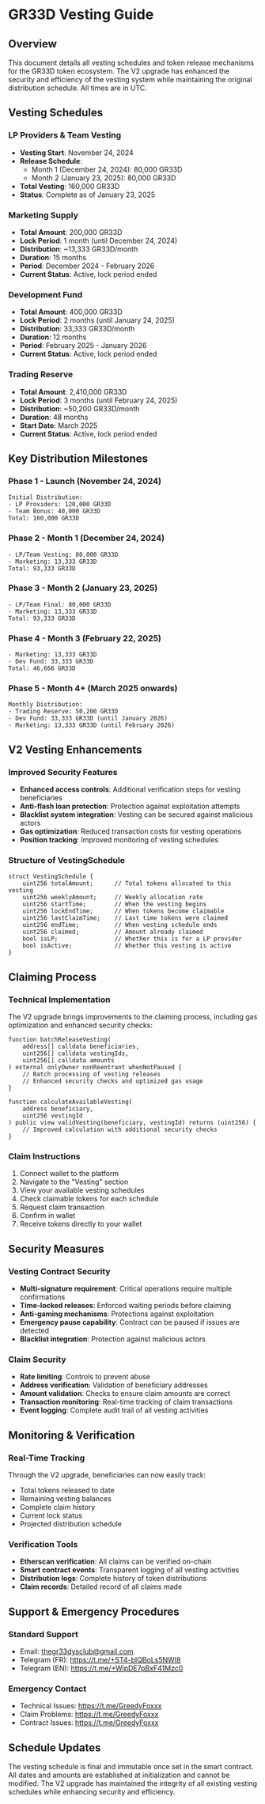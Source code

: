 # GR33D Vesting Guide

## Overview
This document details all vesting schedules and token release mechanisms for the GR33D token ecosystem. The V2 upgrade has enhanced the security and efficiency of the vesting system while maintaining the original distribution schedule. All times are in UTC.

## Vesting Schedules

### LP Providers & Team Vesting
- **Vesting Start**: November 24, 2024
- **Release Schedule**:
  * Month 1 (December 24, 2024): 80,000 GR33D
  * Month 2 (January 23, 2025): 80,000 GR33D
- **Total Vesting**: 160,000 GR33D
- **Status**: Complete as of January 23, 2025

### Marketing Supply
- **Total Amount**: 200,000 GR33D
- **Lock Period**: 1 month (until December 24, 2024)
- **Distribution**: ~13,333 GR33D/month
- **Duration**: 15 months
- **Period**: December 2024 - February 2026
- **Current Status**: Active, lock period ended

### Development Fund
- **Total Amount**: 400,000 GR33D
- **Lock Period**: 2 months (until January 24, 2025)
- **Distribution**: 33,333 GR33D/month
- **Duration**: 12 months
- **Period**: February 2025 - January 2026
- **Current Status**: Active, lock period ended

### Trading Reserve
- **Total Amount**: 2,410,000 GR33D
- **Lock Period**: 3 months (until February 24, 2025)
- **Distribution**: ~50,200 GR33D/month
- **Duration**: 48 months
- **Start Date**: March 2025
- **Current Status**: Active, lock period ended

## Key Distribution Milestones

### Phase 1 - Launch (November 24, 2024)
```
Initial Distribution:
- LP Providers: 120,000 GR33D
- Team Bonus: 40,000 GR33D
Total: 160,000 GR33D
```

### Phase 2 - Month 1 (December 24, 2024)
```
- LP/Team Vesting: 80,000 GR33D
- Marketing: 13,333 GR33D
Total: 93,333 GR33D
```

### Phase 3 - Month 2 (January 23, 2025)
```
- LP/Team Final: 80,000 GR33D
- Marketing: 13,333 GR33D
Total: 93,333 GR33D
```

### Phase 4 - Month 3 (February 22, 2025)
```
- Marketing: 13,333 GR33D
- Dev Fund: 33,333 GR33D
Total: 46,666 GR33D
```

### Phase 5 - Month 4+ (March 2025 onwards)
```
Monthly Distribution:
- Trading Reserve: 50,200 GR33D
- Dev Fund: 33,333 GR33D (until January 2026)
- Marketing: 13,333 GR33D (until February 2026)
```

## V2 Vesting Enhancements

### Improved Security Features
- **Enhanced access controls**: Additional verification steps for vesting beneficiaries
- **Anti-flash loan protection**: Protection against exploitation attempts
- **Blacklist system integration**: Vesting can be secured against malicious actors
- **Gas optimization**: Reduced transaction costs for vesting operations
- **Position tracking**: Improved monitoring of vesting schedules

### Structure of VestingSchedule
```solidity
struct VestingSchedule {
    uint256 totalAmount;      // Total tokens allocated to this vesting
    uint256 weeklyAmount;     // Weekly allocation rate
    uint256 startTime;        // When the vesting begins
    uint256 lockEndTime;      // When tokens become claimable
    uint256 lastClaimTime;    // Last time tokens were claimed
    uint256 endTime;          // When vesting schedule ends
    uint256 claimed;          // Amount already claimed
    bool isLP;                // Whether this is for a LP provider
    bool isActive;            // Whether this vesting is active
}
```

## Claiming Process

### Technical Implementation
The V2 upgrade brings improvements to the claiming process, including gas optimization and enhanced security checks:

```solidity
function batchReleaseVesting(
    address[] calldata beneficiaries,
    uint256[] calldata vestingIds,
    uint256[] calldata amounts
) external onlyOwner nonReentrant whenNotPaused {
    // Batch processing of vesting releases
    // Enhanced security checks and optimized gas usage
}

function calculateAvailableVesting(
    address beneficiary,
    uint256 vestingId
) public view validVesting(beneficiary, vestingId) returns (uint256) {
    // Improved calculation with additional security checks
}
```

### Claim Instructions
1. Connect wallet to the platform
2. Navigate to the "Vesting" section
3. View your available vesting schedules
4. Check claimable tokens for each schedule
5. Request claim transaction
6. Confirm in wallet
7. Receive tokens directly to your wallet

## Security Measures

### Vesting Contract Security
- **Multi-signature requirement**: Critical operations require multiple confirmations
- **Time-locked releases**: Enforced waiting periods before claiming
- **Anti-gaming mechanisms**: Protections against exploitation
- **Emergency pause capability**: Contract can be paused if issues are detected
- **Blacklist integration**: Protection against malicious actors

### Claim Security
- **Rate limiting**: Controls to prevent abuse
- **Address verification**: Validation of beneficiary addresses
- **Amount validation**: Checks to ensure claim amounts are correct
- **Transaction monitoring**: Real-time tracking of claim transactions
- **Event logging**: Complete audit trail of all vesting activities

## Monitoring & Verification

### Real-Time Tracking
Through the V2 upgrade, beneficiaries can now easily track:
- Total tokens released to date
- Remaining vesting balances
- Complete claim history
- Current lock status
- Projected distribution schedule

### Verification Tools
- **Etherscan verification**: All claims can be verified on-chain
- **Smart contract events**: Transparent logging of all vesting activities
- **Distribution logs**: Complete history of token distributions
- **Claim records**: Detailed record of all claims made

## Support & Emergency Procedures

### Standard Support
- Email: thegr33dysclub@gmail.com
- Telegram (FR): https://t.me/+ST4-blQBoLs5NWI8
- Telegram (EN): https://t.me/+WipDE7pBxF41Mzc0

### Emergency Contact
- Technical Issues: https://t.me/GreedyFoxxx
- Claim Problems: https://t.me/GreedyFoxxx
- Contract Issues: https://t.me/GreedyFoxxx

## Schedule Updates
The vesting schedule is final and immutable once set in the smart contract. All dates and amounts are established at initialization and cannot be modified. The V2 upgrade has maintained the integrity of all existing vesting schedules while enhancing security and efficiency.
